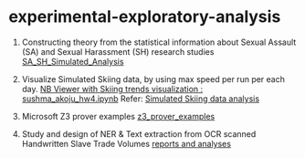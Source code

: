 # experimental-exploratory-analysis


1. Constructing theory from the statistical information about Sexual Assault (SA) and Sexual Harassment (SH) research studies <a href="https://nbviewer.org/gist/sushmaakoju/b3412afa2cf435bf9ec7d69e9631d2b9">SA_SH_Simulated_Analysis</a>

2. Visualize Simulated Skiing data, by using max speed per run per each day. <a href="https://nbviewer.org/github/sushmaakoju/skiing-data-visualization/blob/main/sushma_akoju_hw4.ipynb">NB Viewer with Skiing trends visualization : sushma_akoju_hw4.ipynb</a> 
Refer: <a href="https://github.com/sushmaakoju/skiing-data-visualization">Simulated Skiing data analysis</a>

3. Microsoft Z3 prover examples <a href="https://nbviewer.org/github/sushmaakoju/demo-automated-theorem-prover/blob/main/z3_prover_examples.ipynb">z3_prover_examples </a>

4. Study and design of NER & Text extraction from OCR scanned Handwritten Slave Trade Volumes <a href="https://github.com/sushmaakoju/independent-study"> reports and analyses</a>

